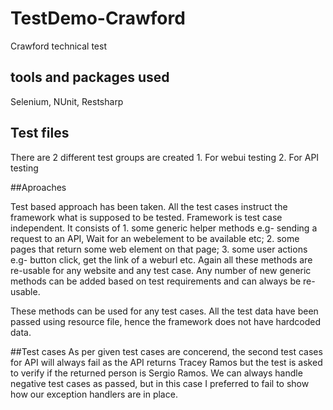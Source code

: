 # TestDemo-Crawford
Crawford technical test

## tools and packages used
Selenium, NUnit, Restsharp

## Test files
There are 2 different test groups are created 1. For webui testing 2. For API testing

##Aproaches

Test based approach has been taken. All the test cases instruct the framework what is supposed to be tested.
Framework is test case independent. It consists of 1. some generic helper methods e.g- sending a request to an API, Wait for an webelement to be available etc; 
2. some pages that return some web element on that page; 3. some user actions e.g- button click, get the link of a weburl etc. Again all these methods are re-usable for 
any website and any test case. Any number of new generic methods can be added based on test requirements and can always be re-usable.


These methods can be used for any test cases. All the test data have been passed using resource file, hence the framework does not have hardcoded data.

##Test cases
As per given test cases are concerend, the second test cases for API will always fail as the API returns Tracey Ramos but the test is asked to verify if the returned person is Sergio Ramos.
We can always handle negative test cases as passed, but in this case I preferred to fail to show how our exception handlers are in place.
